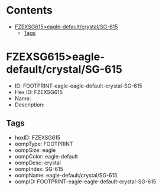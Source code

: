 



Contents
========

* [FZEXSG615>eagle-default/crystal/SG-615](#fzexsg615eagle-defaultcrystalsg-615)
	* [Tags](#tags)

# FZEXSG615>eagle-default/crystal/SG-615

- ID: FOOTPRINT-eagle-eagle-default-crystal-SG-615
- Hex ID: FZEXSG615
- Name: 
- Description: 

## Tags

- hexID: FZEXSG615
- oompType: FOOTPRINT
- oompSize: eagle
- oompColor: eagle-default
- oompDesc: crystal
- oompIndex: SG-615
- oompName: eagle-default/crystal/SG-615
- oompID: FOOTPRINT-eagle-eagle-default-crystal-SG-615
